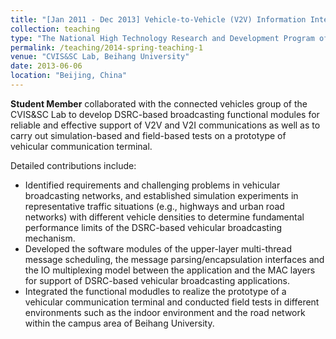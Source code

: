```yaml
---
title: "[Jan 2011 - Dec 2013] Vehicle-to-Vehicle (V2V) Information Interaction-based Cooperative Control Technologies (Grant No. 2011AA110403)"
collection: teaching
type: "The National High Technology Research and Development Program of China (863 Program)"
permalink: /teaching/2014-spring-teaching-1
venue: "CVIS&SC Lab, Beihang University"
date: 2013-06-06
location: "Beijing, China"
---
```


**Student Member** collaborated with the connected vehicles group of the CVIS&SC Lab to develop DSRC-based broadcasting functional modules for reliable and effective support of V2V and V2I communications as well as to carry out simulation-based and field-based tests on a prototype of vehicular communication terminal.

Detailed contributions include:

+ Identified requirements and challenging problems in vehicular broadcasting networks, and established simulation experiments in representative traffic situations (e.g., highways and urban road networks) with different vehicle densities to determine fundamental performance limits of the DSRC-based vehicular broadcasting mechanism.
+ Developed the software modules of the upper-layer multi-thread message scheduling, the message parsing/encapsulation interfaces and the IO multiplexing model between the application and the MAC layers for support of DSRC-based vehicular broadcasting applications.
+ Integrated the functional modudles to realize the prototype of a vehicular communication terminal and conducted field tests in different environments such as the indoor environment and the road network within the campus area of Beihang University.
